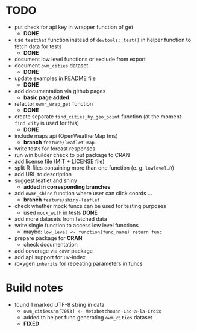 # TODO

* put check for api key in wrapper function of get
  - __DONE__
* use `testthat` function instead of `devtools::test()` in helper function to fetch data for tests
  - __DONE__
* document low level functions or exclude from export
* document `owm_cities` dataset
  - __DONE__
* update examples in README file
  - __DONE__
* add documentation via github pages
  - __basic page added__
* refactor `owmr_wrap_get` function
  - __DONE__
* create separate `find_cities_by_geo_point` function (at the moment `find_city` is used for this)
  - __DONE__
* include maps api (OpenWeatherMap tms)
  - __branch__ `feature/leaflet-map`
* write tests for forcast responses
* run win builder check to put package to CRAN
* add license file (MIT + LICENSE file)
* split R-files containing more than one function (e. g. `lowlevel.R`) 
* add URL to description
* suggest leaflet and shiny
  - __added in corresponding branches__
* add `owmr_shine` function where user can click coords ...
  - __branch__ `feature/shiny-leaflet`
* check whether mock funcs can be used for testing purposes
  - used `mock_with` in tests __DONE__
* add more datasets from fetched data
* write single function to access low level functions
  - maybe: `low_level <- function(func_name) return func`
* prepare package for __CRAN__
  - check documentation
* add coverage via `covr` package
* add api support for uv-index
* roxygen `inherits` for repeating parameters in funcs

# Build notes

* found 1 marked UTF-8 string in data
  - `owm_cities$nm[7053] <- Metabetchouan-Lac-a-la-Croix`
  - added to helper func generating `owm_cities` dataset
  - __FIXED__
